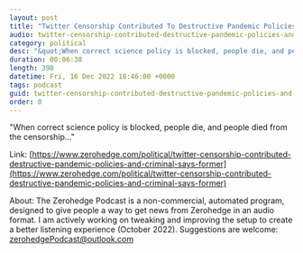 ```yaml
---
layout: post
title: "Twitter Censorship Contributed To Destructive Pandemic Policies And Is Criminal, Says Former White House COVID Adviser"
audio: twitter-censorship-contributed-destructive-pandemic-policies-and-criminal-says-former-0
category: political
desc: "&quot;When correct science policy is blocked, people die, and people died from the censorship...&quot; "
duration: 00:06:38
length: 398
datetime: Fri, 16 Dec 2022 18:46:00 +0000
tags: podcast
guid: twitter-censorship-contributed-destructive-pandemic-policies-and-criminal-says-former-0
order: 0
---
```

&quot;When correct science policy is blocked, people die, and people died from the censorship...&quot; 

Link: [https://www.zerohedge.com/political/twitter-censorship-contributed-destructive-pandemic-policies-and-criminal-says-former](https://www.zerohedge.com/political/twitter-censorship-contributed-destructive-pandemic-policies-and-criminal-says-former)

About: The Zerohedge Podcast is a non-commercial, automated program, designed to give people a way to get news from Zerohedge in an audio format.  I am actively working on tweaking and improving the setup to create a better listening experience (October 2022).  Suggestions are welcome: [zerohedgePodcast@outlook.com](mailto:zerohedgePodcast@outlook.com)